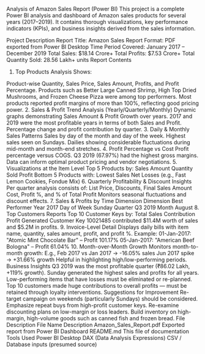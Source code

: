 Analysis of Amazon Sales Report (Power BI)
This project is a complete Power BI analysis and dashboard of Amazon sales products for several years (2017–2019). It contains thorough visualizations, key performance indicators (KPIs), and business insights derived from the sales information.

Project Description
Report Title: Amazon Sales Report
Format: PDF exported from Power BI Desktop
Time Period Covered: January 2017 – December 2019
Total Sales: $18.14 Crore+
Total Profits: $7.53 Crore+
Total Quantity Sold: 28.56 Lakh+ units
Report Contents
1. Top Products Analysis
Shows:

Product-wise Quantity, Sales Price, Sales Amount, Profits, and Profit Percentage.
Products such as Better Large Canned Shrimp, High Top Dried Mushrooms, and Frozen Cheese Pizza were among top performers.
Most products reported profit margins of more than 100%, reflecting good pricing power.
2. Sales & Profit Trend Analysis (Yearly/Quarterly/Monthly)
Dynamic graphs demonstrating Sales Amount & Profit Growth over years.
2017 and 2019 were the most profitable years in terms of both Sales and Profit.
Percentage change and profit contribution by quarter.
3. Daily & Monthly Sales Patterns
Sales by day of the month and day of the week.
Highest sales seen on Sundays.
Dailies showing considerable fluctuations during mid-month and month-end stretches.
4. Profit Percentage vs Cost
Profit percentage versus COGS.
Q3 2019 (67.97%) had the highest gross margins.
Data can inform optimal product pricing and vendor negotiations.
5. Visualizations at the Item Level
Top 5 Products by:
Sales Amount
Quantity Sold
Profit
Bottom 5 Products with:
Lowest Sales
Net Losses (e.g., Fast Lemon Cookies, Fondue Mix)
6. Quarterly Profitability & Discount Insights
Per quarter analysis consists of:
List Price, Discounts, Final Sales Amount
Cost, Profit %, and % of Total Profit
Monitors seasonal fluctuations and discount effects.
7. Sales & Profits by Time Dimension
Dimension	Best Performer
Year	2017
Day of Week	Sunday
Quarter	Q3 2019
Month	August
8. Top Customers
Reports Top 10 Customer Keys by:
Total Sales Contribution
Profit Generated
Customer Key 10021485 contributed $11.4M worth of sales and $5.2M in profits.
9. Invoice-Level Detail
Displays daily bills with item name, quantity, sales amount, profit, and profit %.
Example:
01-Jan-2017: "Atomic Mint Chocolate Bar" – Profit 101.17%
05-Jan-2017: "American Beef Bologna" – Profit 61.04%
10. Month-over-Month Growth
Monitors month-to-month growth:
E.g., Feb 2017 vs Jan 2017 → -16.05% sales
Jun 2017 spike → +31.66% growth
Helpful in highlighting high/low-performing periods.
Business Insights
Q3 2019 was the most profitable quarter (₹86.02 Lakh, +119% growth).
Sunday generated the highest sales and profits for all years.
Low-performing items that have losses must be eliminated or re-planned.
Top 10 customers made huge contributions to overall profits — must be retained through loyalty interventions.
Suggestions for Improvement
Re-target campaign on weekends (particularly Sundays) should be considered.
Emphasize repeat buys from high-profit customer keys.
Re-examine discounting plans on low-margin or loss leaders.
Build inventory on high-margin, high-volume goods such as canned fish and frozen bread.
File Description
File Name	Description
Amazon_Sales_Report.pdf	Exported report from Power BI Dashboard
README.md	This file of documentation
Tools Used
Power BI Desktop
DAX (Data Analysis Expressions)
CSV / Database inputs (presumed source)
